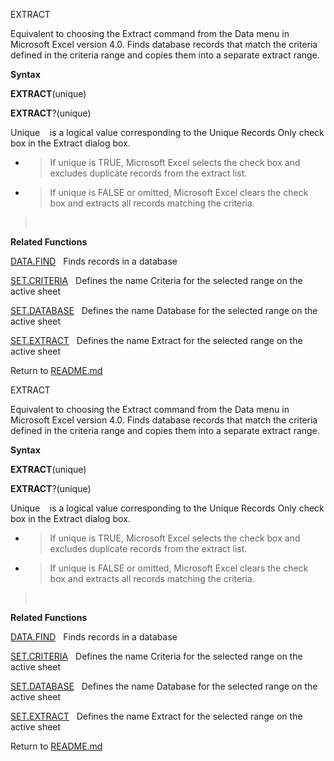 EXTRACT

Equivalent to choosing the Extract command from the Data menu in
Microsoft Excel version 4.0. Finds database records that match the
criteria defined in the criteria range and copies them into a separate
extract range.

**Syntax**

**EXTRACT**(unique)

**EXTRACT**?(unique)

Unique    is a logical value corresponding to the Unique Records Only
check box in the Extract dialog box.

  - > If unique is TRUE, Microsoft Excel selects the check box and
    > excludes duplicate records from the extract list.

  - > If unique is FALSE or omitted, Microsoft Excel clears the check
    > box and extracts all records matching the criteria.

>  

**Related Functions**

[DATA.FIND](DATA.FIND.md)   Finds records in a database

[SET.CRITERIA](SET.CRITERIA.md)   Defines the name Criteria for the selected range on the
active sheet

[SET.DATABASE](SET.DATABASE.md)   Defines the name Database for the selected range on the
active sheet

[SET.EXTRACT](SET.EXTRACT.md)   Defines the name Extract for the selected range on the
active sheet



Return to [README.md](README.md)

EXTRACT

Equivalent to choosing the Extract command from the Data menu in
Microsoft Excel version 4.0. Finds database records that match the
criteria defined in the criteria range and copies them into a separate
extract range.

**Syntax**

**EXTRACT**(unique)

**EXTRACT**?(unique)

Unique    is a logical value corresponding to the Unique Records Only
check box in the Extract dialog box.

  - > If unique is TRUE, Microsoft Excel selects the check box and
    > excludes duplicate records from the extract list.

  - > If unique is FALSE or omitted, Microsoft Excel clears the check
    > box and extracts all records matching the criteria.

>  

**Related Functions**

[DATA.FIND](DATA.FIND.md)   Finds records in a database

[SET.CRITERIA](SET.CRITERIA.md)   Defines the name Criteria for the selected range on the
active sheet

[SET.DATABASE](SET.DATABASE.md)   Defines the name Database for the selected range on the
active sheet

[SET.EXTRACT](SET.EXTRACT.md)   Defines the name Extract for the selected range on the
active sheet



Return to [README.md](README.md)

